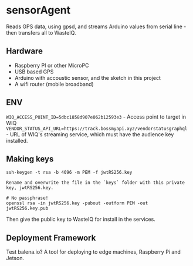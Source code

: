 # sensorAgent
Reads GPS data, using gpsd, and streams Arduino values from serial line - then transfers all to WasteIQ.

## Hardware

* Raspberry PI or other MicroPC
* USB based GPS
* Arduino with accoustic sensor, and the sketch in this project
* A wifi router (mobile broadband)


## ENV

`WIQ_ACCESS_POINT_ID=5dbc1858d907e062b12593e3` - Access point to target in WIQ
`VENDOR_STATUS_API_URL=https://track.bossmyapi.xyz/vendorstatusgraphql` - URL of WIQ's streaming service, which must have the audience key installed. 

## Making keys

```
ssh-keygen -t rsa -b 4096 -m PEM -f jwtRS256.key

Rename and overwrite the file in the `keys` folder with this private key, jwtRS256.key.

# No passphrase!
openssl rsa -in jwtRS256.key -pubout -outform PEM -out jwtRS256.key.pub
```
Then give the public key to WasteIQ for install in the services.

## Deployment Framework

Test balena.io? A tool for deploying to edge machines, Raspberry Pi and Jetson.
